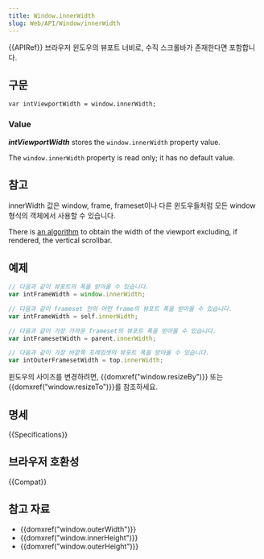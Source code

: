 ```yaml
---
title: Window.innerWidth
slug: Web/API/Window/innerWidth
---
```

{{APIRef}}
브라우저 윈도우의 뷰포트 너비로, 수직 스크롤바가 존재한다면 포함합니다.

## 구문

    var intViewportWidth = window.innerWidth;

### Value

**_intViewportWidth_** stores the `window.innerWidth` property value.

The `window.innerWidth` property is read only; it has no default value.

## 참고

innerWidth 값은 window, frame, frameset이나 다른 윈도우들처럼 모든 window 형식의 객체에서 사용할 수 있습니다.

There is [an algorithm](https://bugzilla.mozilla.org/show_bug.cgi?id=189112#c7) to obtain the width of the viewport excluding, if rendered, the vertical scrollbar.

## 예제

```js
// 다음과 같이 뷰포트의 폭을 받아올 수 있습니다.
var intFrameWidth = window.innerWidth;

// 다음과 같이 frameset 안의 어떤 frame의 뷰포트 폭을 받아올 수 있습니다.
var intFrameWidth = self.innerWidth;

// 다음과 같이 가장 가까운 frameset의 뷰포트 폭을 받아올 수 있습니다.
var intFramesetWidth = parent.innerWidth;

// 다음과 같이 가장 바깥쪽 프레임셋의 뷰포트 폭을 받아올 수 있습니다.
var intOuterFramesetWidth = top.innerWidth;
```

윈도우의 사이즈를 변경하려면, {{domxref("window.resizeBy")}} 또는 {{domxref("window.resizeTo")}}를 참조하세요.

## 명세

{{Specifications}}

## 브라우저 호환성

{{Compat}}

## 참고 자료

- {{domxref("window.outerWidth")}}
- {{domxref("window.innerHeight")}}
- {{domxref("window.outerHeight")}}
